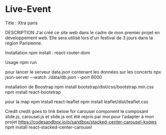 # Live-Event
Title : Xtra paris

DESCRIPTION
J'ai créé ce site web dans le cadre de mon premier projet en développement web. 
Elle sera utilisé lors d'un festival de 3 jours dans la région Parisienne.

Installation
npm install : react-router-dom
		

Usage
npm run

pour lancer le serveur data.json contenant les données sur les concerts
npx json-server --watch ./data/db.json --port 8000

installation de Boostrap
npm install bootstrap/dist/css/bootstrap.min.css
npm install react-bootstrap

pour la map
npm install react-leaflet
npm install leaflet/dist/leaflet.css


Credit
credit goes to link below for carousel component
le composant slide.js, carousel.js et slide.js ont été repris par moi pour l'adapter à mon projet
https://codesandbox.io/p/sandbox/stacked-center-carousel-kvqws
npm install react-stacked-center-carousel

